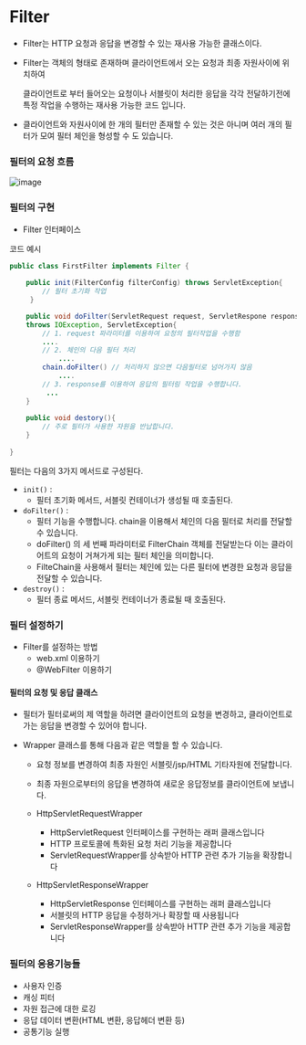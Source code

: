 # Filter

- Filter는 HTTP 요청과 응답을 변경할 수 있는 재사용 가능한 클래스이다. 

- Filter는 객체의 형태로 존재하며 클라이언트에서 오는 요청과 최종 자원사이에 위치하여 

  클라이언트로 부터 들어오는 요청이나 서블릿이 처리한 응답을 각각 전달하기전에 특정 작업을 수행하는 재사용 가능한 코드 입니다.

- 클라이언트와 자원사이에 한 개의 필터만 존재할 수 있는 것은 아니며 여러 개의 필터가 모여 필터 체인을 형성할 수 도 있습니다.



### 필터의 요청 흐름

![image](https://github.com/user-attachments/assets/257604f2-d367-46d6-8e96-766bb12aa0ca)


### 필터의 구현

- Filter 인터페이스

  

코드 예시

``` java
public class FirstFilter implements Filter {
	
    public init(FilterConfig filterConfig) throws ServletException{
        // 필터 초기화 작업
     }

    public void doFilter(ServletRequest request, ServletRespone response,FilterChain chain)
    throws IOException, ServletException{
        // 1. request 파라미터를 이용하여 요청의 필터작업을 수행함
        ....
        // 2. 체인의 다음 필터 처리
            ....
        chain.doFilter() // 처리하지 않으면 다음필터로 넘어가지 않음
            ....
        // 3. response를 이용하여 응답의 필터링 작업을 수행합니다.
         ...
    }
    
    public void destory(){
        // 주로 필터가 사용한 자원을 반납합니다.
    }
    
}
```

필터는 다음의 3가지 메서드로 구성된다.

- `init()` : 
  - 필터 초기화 메서드, 서블릿 컨테이너가 생성될 때 호출된다.
- `doFilter()` : 
  - 필터 기능을 수행합니다. chain을 이용해서 체인의 다음 필터로 처리를 전달할 수 있습니다.
  - doFilter() 의 세 번째 파라미터로 FilterChain 객체를 전달받는다 이는 클라이어트의 요청이 거쳐가게 되는 필터 체인을 의미합니다.
  - FilteChain을 사용해서 필터는 체인에 있는 다른 필터에 변경한 요청과 응답을 전달할 수 있습니다.
- `destroy()` : 
  - 필터 종료 메서드, 서블릿 컨테이너가 종료될 때 호출된다.





### 필터 설정하기

- Filter를 설정하는 방법
  - web.xml 이용하기
  - @WebFilter 이용하기 



#### 필터의 요청 및 응답 클래스

- 필터가 필터로써의 제 역할을 하려면 클라이언트의 요청을 변경하고, 클라이언트로 가는 응답을 변경할 수 있어야 합니다.

- Wrapper 클래스를 통해 다음과 같은 역할을 할 수 있습니다.

  - 요청 정보를 변경하여 최종 자원인 서블릿/jsp/HTML 기타자원에 전달합니다.

  - 최종 자원으로부터의 응답을 변경하여 새로운 응답정보를 클라이언트에 보냅니다.

  

  - HttpServletRequestWrapper
    - HttpServletRequest 인터페이스를 구현하는 래퍼 클래스입니다
    - HTTP 프로토콜에 특화된 요청 처리 기능을 제공합니다
    - ServletRequestWrapper를 상속받아 HTTP 관련 추가 기능을 확장합니다

  

  - HttpServletResponseWrapper
    - HttpServletResponse 인터페이스를 구현하는 래퍼 클래스입니다
    - 서블릿의 HTTP 응답을 수정하거나 확장할 때 사용됩니다
    - ServletResponseWrapper를 상속받아 HTTP 관련 추가 기능을 제공합니다



### 필터의 응용기능들

- 사용자 인증 
- 캐싱 피터
- 자원 접근에 대한 로깅
- 응답 데이터 변환(HTML 변환, 응답헤더 변환 등)
- 공통기능 실행

































